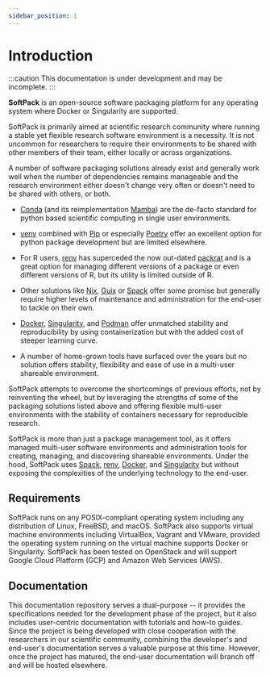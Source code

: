 ```yaml
---
sidebar_position: 1
---
```


# Introduction 

:::caution
This documentation is under development and may be incomplete.
:::

**SoftPack** is an open-source software packaging platform for any operating
system where Docker or Singularity are supported.

SoftPack is primarily aimed at scientific research community where running a
stable yet flexible research software environment is a necessity. It is not
uncommon for researchers to require their environments to be shared with other
members of their team, either locally or across organizations.

A number of software packaging solutions already exist and generally work well
when the number of dependencies remains manageable and the research environment
either doesn't change very often or doesn't need to be shared with others,
or both.

- [Conda](https://docs.conda.io/en/latest/) (and its reimplementation
  [Mamba](https://mamba.readthedocs.io/en/latest)) are the de-facto standard for
  python based scientific computing in single user environments.

- [venv](https://docs.python.org/3/library/venv.html) combined with
  [Pip](https://pip.pypa.io/en/stable) or especially [Poetry](https://python-poetry.org)
  offer an excellent option for python package development but are limited elsewhere.

- For R users, [renv](https://rstudio.github.io/renv/articles/renv.html) has
  superceded the now out-dated [packrat](https://rstudio.github.io/packrat/) and
  is a great option for managing different versions of a package or even different
  versions of R, but its utility is limited outside of R.

- Other solutions like [Nix](https://nixos.org), [Guix](https://guix.gnu.org) or
  [Spack](https://spack.io) offer some promise but generally require higher
  levels of maintenance and administration for the end-user to tackle on their
  own.

- [Docker](https://www.docker.com), [Singularity](https://docs.sylabs.io/), and
  [Podman](https://podman.io) offer unmatched stability and reproducibility by 
  using containerization but with the added cost of steeper learning curve.

- A number of home-grown tools have surfaced over the years but no solution
  offers stability, flexibility and ease of use in a multi-user shareable
  environment.

SoftPack attempts to overcome the shortcomings of previous efforts, not by
reinventing the wheel, but by leveraging the strengths of some of the packaging
solutions listed above and offering flexible multi-user environments with the
stability of containers necessary for reproducible research.

SoftPack is more than just a package management tool, as it offers managed
multi-user software environments and administration tools for creating,
managing, and discovering shareable environments. Under the hood, SoftPack uses
[Spack](https://spack.io),
[renv](https://rstudio.github.io/renv/articles/renv.html),
[Docker](https://www.docker.com), and [Singularity](https://docs.sylabs.io/)
but without exposing the complexities of the underlying technology to the
end-user.


## Requirements

SoftPack runs on any POSIX-compliant operating system including any 
distribution of Linux, FreeBSD, and macOS. SoftPack also supports virtual 
machine environments including VirtualBox, Vagrant and VMware, provided the 
operating system running on the virtual machine supports Docker or Singularity.
SoftPack has been tested on OpenStack and will  support Google Cloud 
Platform (GCP) and Amazon Web Services (AWS).


## Documentation

This documentation repository serves a dual-purpose -- it provides the 
specifications needed for the development phase of the project, but it also 
includes user-centric documentation with tutorials and how-to guides. 
Since the project is being developed with close cooperation with the 
researchers in our scientific community, combining the developer's and 
end-user's documentation serves a valuable purpose at this time. However, 
once the project has matured, the end-user documentation will branch off and 
will be hosted elsewhere.

